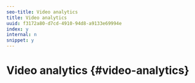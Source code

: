 ```yaml
---
seo-title: Video analytics
title: Video analytics
uuid: f3172a80-d7cd-4910-94d8-a9133e69994e
index: y
internal: n
snippet: y
---
```


# Video analytics {#video-analytics}

